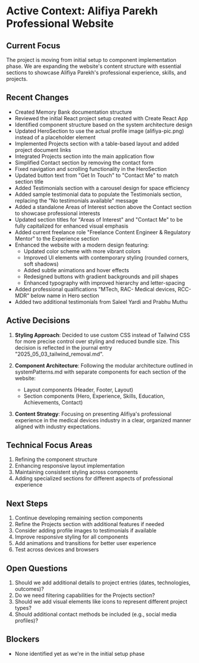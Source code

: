 # Active Context: Alifiya Parekh Professional Website

## Current Focus
The project is moving from initial setup to component implementation phase. We are expanding the website's content structure with essential sections to showcase Alifiya Parekh's professional experience, skills, and projects.

## Recent Changes
- Created Memory Bank documentation structure
- Reviewed the initial React project setup created with Create React App
- Identified component structure based on the system architecture design
- Updated HeroSection to use the actual profile image (alifiya-pic.png) instead of a placeholder element
- Implemented Projects section with a table-based layout and added project document links
- Integrated Projects section into the main application flow
- Simplified Contact section by removing the contact form
- Fixed navigation and scrolling functionality in the HeroSection
- Updated button text from "Get In Touch" to "Contact Me" to match section title
- Added Testimonials section with a carousel design for space efficiency
- Added sample testimonial data to populate the Testimonials section, replacing the "No testimonials available" message
- Added a standalone Areas of Interest section above the Contact section to showcase professional interests
- Updated section titles for "Areas of Interest" and "Contact Me" to be fully capitalized for enhanced visual emphasis
- Added current freelance role "Freelance Content Engineer & Regulatory Mentor" to the Experience section
- Enhanced the website with a modern design featuring:
  - Updated color scheme with more vibrant colors
  - Improved UI elements with contemporary styling (rounded corners, soft shadows)
  - Added subtle animations and hover effects
  - Redesigned buttons with gradient backgrounds and pill shapes
  - Enhanced typography with improved hierarchy and letter-spacing
- Added professional qualifications "MTech, RAC- Medical devices, RCC-MDR" below name in Hero section
- Added two additional testimonials from Saleel Yardi and Prabhu Muthu

## Active Decisions
1. **Styling Approach**: Decided to use custom CSS instead of Tailwind CSS for more precise control over styling and reduced bundle size. This decision is reflected in the journal entry "2025_05_03_tailwind_removal.md".

2. **Component Architecture**: Following the modular architecture outlined in systemPatterns.md with separate components for each section of the website:
   - Layout components (Header, Footer, Layout)
   - Section components (Hero, Experience, Skills, Education, Achievements, Contact)

3. **Content Strategy**: Focusing on presenting Alifiya's professional experience in the medical devices industry in a clear, organized manner aligned with industry expectations.

## Technical Focus Areas
1. Refining the component structure
2. Enhancing responsive layout implementation
3. Maintaining consistent styling across components
4. Adding specialized sections for different aspects of professional experience

## Next Steps
1. Continue developing remaining section components
2. Refine the Projects section with additional features if needed
3. Consider adding profile images to testimonials if available
4. Improve responsive styling for all components
5. Add animations and transitions for better user experience
6. Test across devices and browsers

## Open Questions
1. Should we add additional details to project entries (dates, technologies, outcomes)?
2. Do we need filtering capabilities for the Projects section?
3. Should we add visual elements like icons to represent different project types?
4. Should additional contact methods be included (e.g., social media profiles)?

## Blockers
- None identified yet as we're in the initial setup phase
